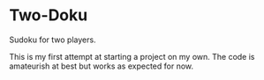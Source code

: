 # Two-Doku
Sudoku for two players.

This is my first attempt at starting a project on my own. The code is amateurish at best but works as expected for now.

